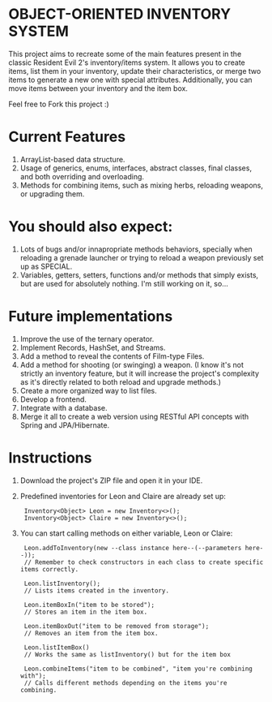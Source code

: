 # OBJECT-ORIENTED INVENTORY SYSTEM

This project aims to recreate some of the main features present in the classic Resident Evil 2's inventory/items system. It allows you to create items, list them in your inventory, update their characteristics, or merge two items to generate a new one with special attributes. Additionally, you can move items between your inventory and the item box.

Feel free to Fork this project :)

# Current Features

1. ArrayList-based data structure.
2. Usage of generics, enums, interfaces, abstract classes, final classes, and both overriding and overloading.
3. Methods for combining items, such as mixing herbs, reloading weapons, or upgrading them.

# You should also expect: 

1. Lots of bugs and/or innapropriate methods behaviors, specially when reloading a grenade launcher or trying to reload a weapon previously set up as SPECIAL.
2. Variables, getters, setters, functions and/or methods that simply exists, but are used for absolutely nothing. I'm still working on it, so...

# Future implementations

1. Improve the use of the ternary operator.
2. Implement Records, HashSet, and Streams.
3. Add a method to reveal the contents of Film-type Files.
4. Add a method for shooting (or swinging) a weapon. (I know it's not strictly an inventory feature, but it will increase the project's complexity as it's directly related to both reload and upgrade methods.)
6. Create a more organized way to list files.
7. Develop a frontend.
8. Integrate with a database.
9. Merge it all to create a web version using RESTful API concepts with Spring and JPA/Hibernate.

# Instructions

1. Download the project's ZIP file and open it in your IDE.
2. Predefined inventories for Leon and Claire are already set up:

        Inventory<Object> Leon = new Inventory<>();
        Inventory<Object> Claire = new Inventory<>();

3. You can start calling methods on either variable, Leon or Claire:

        Leon.addToInventory(new --class instance here--(--parameters here--));
        // Remember to check constructors in each class to create specific items correctly.

        Leon.listInventory(); 
        // Lists items created in the inventory.

        Leon.itemBoxIn("item to be stored"); 
        // Stores an item in the item box.

        Leon.itemBoxOut("item to be removed from storage"); 
        // Removes an item from the item box.

        Leon.listItemBox()
        // Works the same as listInventory() but for the item box

        Leon.combineItems("item to be combined", "item you're combining with"); 
        // Calls different methods depending on the items you're combining.
